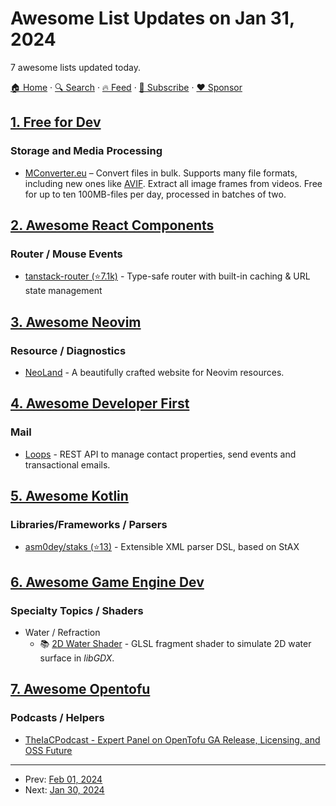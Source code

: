 # Awesome List Updates on Jan 31, 2024

7 awesome lists updated today.

[🏠 Home](/README.md) · [🔍 Search](https://www.trackawesomelist.com/search/) · [🔥 Feed](https://www.trackawesomelist.com/rss.xml) · [📮 Subscribe](https://trackawesomelist.us17.list-manage.com/subscribe?u=d2f0117aa829c83a63ec63c2f&id=36a103854c) · [❤️  Sponsor](https://github.com/sponsors/theowenyoung)



## [1. Free for Dev](/content/ripienaar/free-for-dev/README.md)

### Storage and Media Processing

*   [MConverter.eu](https://mconverter.eu/) – Convert files in bulk. Supports many file formats, including new ones like [AVIF](https://mconverter.eu/convert/to/avif/). Extract all image frames from videos. Free for up to ten 100MB-files per day, processed in batches of two.

## [2. Awesome React Components](/content/brillout/awesome-react-components/README.md)

### Router / Mouse Events

*   [tanstack-router (⭐7.1k)](https://github.com/TanStack/router) - Type-safe router with built-in caching & URL state management

## [3. Awesome Neovim](/content/rockerBOO/awesome-neovim/README.md)

### Resource / Diagnostics

*   [NeoLand](https://neoland.dev) - A beautifully crafted website for Neovim resources.

## [4. Awesome Developer First](/content/agamm/awesome-developer-first/README.md)

### Mail

*   [Loops](https://loops.so/) - REST API to manage contact properties, send events and transactional emails.

## [5. Awesome Kotlin](/content/KotlinBy/awesome-kotlin/README.md)

### Libraries/Frameworks / Parsers

*   [asm0dey/staks (⭐13)](https://github.com/asm0dey/staks) - Extensible XML parser DSL, based on StAX

## [6. Awesome Game Engine Dev](/content/stevinz/awesome-game-engine-dev/README.md)

### Specialty Topics / Shaders

*   Water / Refraction
    *   📚 [2D Water Shader](https://rotatingcanvas.com/fragment-shader-to-simulate-water-surface-in-libgdx/) - GLSL fragment shader to simulate 2D water surface in *libGDX*.

## [7. Awesome Opentofu](/content/virtualroot/awesome-opentofu/README.md)

### Podcasts / Helpers

*   [TheIaCPodcast - Expert Panel on OpenTofu GA Release, Licensing, and OSS Future](https://www.theiacpodcast.com/episode/expert-panel-on-opentofu-ga-release-licensing-and-oss-future)

---

- Prev: [Feb 01, 2024](/content/2024/02/01/README.md)
- Next: [Jan 30, 2024](/content/2024/01/30/README.md)